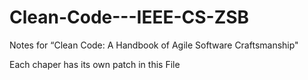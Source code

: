# Clean-Code---IEEE-CS-ZSB

Notes for “Clean Code: A Handbook of Agile Software Craftsmanship"


Each chaper has its own patch in this File 
